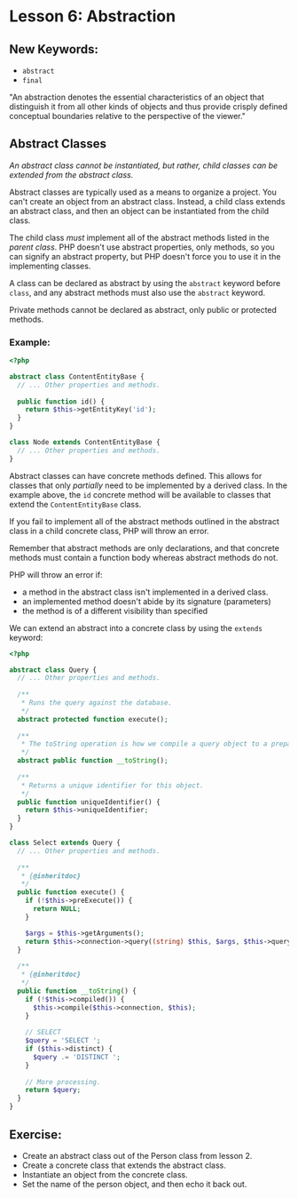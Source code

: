 # Lesson 6: Abstraction

## New Keywords:

 - `abstract`
 - `final`

"An abstraction denotes the essential characteristics of an object that
distinguish it from all other kinds of objects and thus provide crisply defined
conceptual boundaries relative to the perspective of the viewer."

## Abstract Classes

*An abstract class cannot be instantiated, but rather, _child classes_ can be
extended from the abstract class.*

Abstract classes are typically used as a means to organize a project.  You
can't create an object from an abstract class. Instead, a child class extends
an abstract class, and then an object can be instantiated from the child class.

The child class *must* implement all of the abstract methods listed in the
*parent class*. PHP doesn't use abstract properties, only methods, so you can
signify an abstract property, but PHP doesn't force you to use it in the
implementing classes.

A class can be declared as abstract by using the `abstract` keyword before
`class`, and any abstract methods must also use the `abstract` keyword.

Private methods cannot be declared as abstract, only public or protected
methods.

### Example:

```php
<?php

abstract class ContentEntityBase {
  // ... Other properties and methods.
  
  public function id() {
    return $this->getEntityKey('id');
  }
}

class Node extends ContentEntityBase {
  // ... Other properties and methods.
}
```

Abstract classes can have concrete methods defined. This allows for
classes that only *partially* need to be implemented by a derived class. In the
example above, the `id` concrete method will be available to classes that
extend the `ContentEntityBase` class.

If you fail to implement all of the abstract methods outlined in the abstract
class in a child concrete class, PHP will throw an error.

Remember that abstract methods are only declarations, and that concrete
methods must contain a function body whereas abstract methods do not.

PHP will throw an error if:

 - a method in the abstract class isn't implemented in a derived class.
 - an implemented method doesn't abide by its signature (parameters)
 - the method is of a different visibility than specified

We can extend an abstract into a concrete class by using the `extends` keyword:


```php
<?php

abstract class Query {
  // ... Other properties and methods.
  
  /**
   * Runs the query against the database.
   */
  abstract protected function execute();
  
  /**
   * The toString operation is how we compile a query object to a prepared statement.
   */
  abstract public function __toString();
  
  /**
   * Returns a unique identifier for this object.
   */
  public function uniqueIdentifier() {
    return $this->uniqueIdentifier;
  }
}

class Select extends Query {
  // ... Other properties and methods.
  
  /**
   * {@inheritdoc}
   */
  public function execute() {
    if (!$this->preExecute()) {
      return NULL;
    }

    $args = $this->getArguments();
    return $this->connection->query((string) $this, $args, $this->queryOptions);
  }
  
  /**
   * {@inheritdoc}
   */
  public function __toString() {
    if (!$this->compiled()) {
      $this->compile($this->connection, $this);
    }
    
    // SELECT
    $query = 'SELECT ';
    if ($this->distinct) {
      $query .= 'DISTINCT ';
    }
    
    // More processing.
    return $query;
  }
}
```

## Exercise:

 - Create an abstract class out of the Person class from lesson 2.
 - Create a concrete class that extends the abstract class.
 - Instantiate an object from the concrete class.
 - Set the name of the person object, and then echo it back out.
